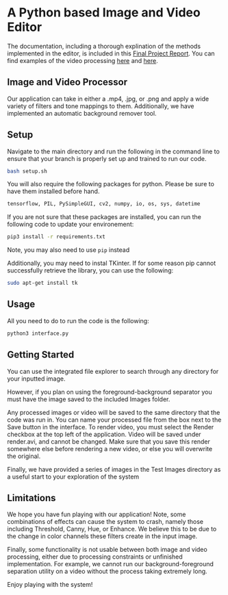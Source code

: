 A Python based Image and Video Editor
=====================================

The documentation, including a thorough explination of the methods implemented in the editor, is included in this [Final Project Report](https://drive.google.com/file/d/1-aH2Rr_w4T_-lZrQVSJTMinX2hhDBoSt/view?usp=sharing). You can find examples of the video processing [here](https://www.youtube.com/watch?v=bZTFA6XCHXo&t=91s&ab_channel=ColeBateman) and [here](https://www.youtube.com/watch?v=d1EGuYXyT1Q&ab_channel=ColeBateman).

## Image and Video Processor

Our application can take in either a .mp4, .jpg, or .png and apply a wide variety of filters and tone mappings to them. Additionally, we have implemented an automatic background remover tool. 

## Setup

Navigate to the main directory and  run the following in the command line to ensure that your branch is properly set up and trained to run our code.

```bash 
bash setup.sh
```

You will also require the following packages for python. Please be sure to have them installed before hand. 

```bash
tensorflow, PIL, PySimpleGUI, cv2, numpy, io, os, sys, datetime
```

If you are not sure that these packages are installed, you can run the following code to update your environement:

```bash
pip3 install -r requirements.txt
```

Note, you may also need to use ``` pip ``` instead

Additionally, you may need to instal TKinter. If for some reason pip cannot successfully retrieve the library, you can use the following:

```bash
sudo apt-get install tk
```

## Usage

All you need to do to run the code is the following:

```bash
python3 interface.py
```					

## Getting Started 

You can use the integrated file explorer to search through any directory for your inputted image.

However, if you plan on using the foreground-background separator you must have the image saved to the included Images folder.  

Any processed images or video will be saved to the same directory that the code was run in. You can name your processed file from the box next to the Save button in the interface. To render video, you must select the Render checkbox at the top left of the application. Video will be saved under render.avi, and cannot be changed. Make sure that you save this render somewhere else before rendering a new video, or else you will overwrite the original. 

Finally, we have provided a series of images in the Test Images directory as a useful start to your exploration of the system

## Limitations

We hope you have fun playing with our application! Note, some combinations of effects can cause the system to crash, namely those including Threshold, Canny, Hue, or Enhance. We believe this to be due to the change in color channels these filters create in the input image.

Finally, some functionality is not usable between both image and video processing, either due to processing constraints or unfinished implementation. For example, we cannot run our background-foreground separation utility on a video without the process taking extremely long.

Enjoy playing with the system! 